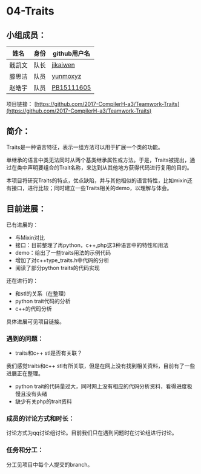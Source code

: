 04-Traits
===

## 小组成员：
| 姓名   | 身份   | github用户名                                |
| ---- | ---- | ---------------------------------------- |
| 戢凯文  | 队长   | [jikaiwen](https://github.com/jikaiwen)  |
| 滕思洁  | 队员   | [yunmoxyz](https://github.com/yunmoxyz)  |
| 赵皓宇  | 队员   | [PB15111605](https://github.com/PB15111605) |


项目链接：
[https://github.com/2017-CompilerH-a3/Teamwork-Traits](https://github.com/2017-CompilerH-a3/Teamwork-Traits)


## 简介：

Traits是一种语言特征，表示一组方法可以用于扩展一个类的功能。

单继承的语言中类无法同时从两个基类继承属性或方法。于是，Traits被提出，通过在类中声明要组合的Trait名称，来达到从其他地方获得代码进行复用的目的。

本项目将研究Traits的特点，优点缺陷，并与其他相似的语言特性，比如mixin还有接口，进行比较；同时建立一些Traits相关的demo，以理解与体会。

## 目前进展：

已有进展的：
- 与Mixin对比
- 接口：目前整理了再python，c++,php这3种语言中的特性和用法
- demo：给出了一些traits用法的示例代码
- 增加了对c++type_traits.h中代码的分析
- 阅读了部分python traits的代码实现

还在进行的：
- 和stl的关系（在整理）
- python trait代码的分析
- c++的代码分析


具体进展可见项目链接。

### 遇到的问题：

* traits和c++ stl是否有关联？

我们感觉traits和c++ stl有所关联，但是在网上没有找到相关资料，目前有了一些进展正在整理。

* python trait的代码量过大，同时网上没有相应的代码分析资料，看得进度极慢且没有头绪
* 缺少有关php的trait资料

### 成员的讨论方式和时长：

讨论方式为qq讨论组讨论。目前我们只在遇到问题时在讨论组进行讨论。

### 任务和分工：

分工见项目中每个人提交的branch。

